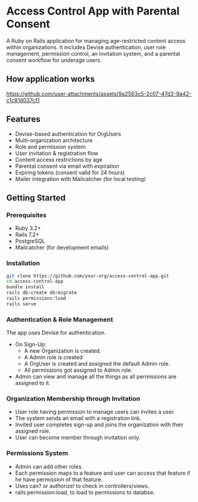 # Access Control App with Parental Consent

A Ruby on Rails application for managing age-restricted content access within organizations. It includes Devise authentication, user role management, permission control, an invitation system, and a parental consent workflow for underage users.


## How application works

https://github.com/user-attachments/assets/9a2563c5-2c07-47d2-9a42-c1c81d037cf1

## Features

- Devise-based authentication for OrgUsers
- Multi-organization architecture
- Role and permission system
- User invitation & registration flow
- Content access restrictions by age
- Parental consent via email with expiration
- Expiring tokens (consent valid for 24 hours)
- Mailer integration with Mailcatcher (for local testing)


## Getting Started

### Prerequisites

- Ruby 3.2+
- Rails 7.2+
- PostgreSQL
- Mailcatcher (for development emails)

### Installation
  ```bash
  git clone https://github.com/your-org/access-control-app.git
  cd access-control-app
  bundle install
  rails db:create db:migrate
  rails permissions:load
  rails serve
  ```

### Authentication & Role Management
The app uses Devise for authentication.
- On Sign-Up:
  - A new Organization is created.
  - A Admin role is created
  - A OrgUser is created and assigned the default Admin role.
  - All permissions got assigned to Admin role.
- Admin can view and manage all the things as all permissions are assigned to it.


### Organization Membership through Invitation
- User role having permission to manage users can invites a user.
- The system sends an email with a registration link.
- Invited user completes sign-up and joins the organization with their assigned role.
- User can become member through invitation only.

### Permissions System
- Admin can add other roles.
- Each permission maps to a feature and user can access that feature if he have permission of that feature.
- Uses can? or authorize! to check in controllers/views.
- rails permission:load, to load to permissions to databse.
